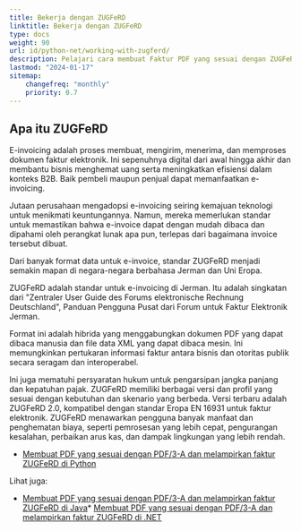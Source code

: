 ```yaml
---
title: Bekerja dengan ZUGFeRD
linktitle: Bekerja dengan ZUGFeRD
type: docs
weight: 90
url: id/python-net/working-with-zugferd/
description: Pelajari cara membuat Faktur PDF yang sesuai dengan ZUGFeRD menggunakan Aspose.PDF untuk Java
lastmod: "2024-01-17"
sitemap:
    changefreq: "monthly"
    priority: 0.7
---
```


## Apa itu ZUGFeRD

E-invoicing adalah proses membuat, mengirim, menerima, dan memproses dokumen faktur elektronik. Ini sepenuhnya digital dari awal hingga akhir dan membantu bisnis menghemat uang serta meningkatkan efisiensi dalam konteks B2B. Baik pembeli maupun penjual dapat memanfaatkan e-invoicing.

Jutaan perusahaan mengadopsi e-invoicing seiring kemajuan teknologi untuk menikmati keuntungannya. Namun, mereka memerlukan standar untuk memastikan bahwa e-invoice dapat dengan mudah dibaca dan dipahami oleh perangkat lunak apa pun, terlepas dari bagaimana invoice tersebut dibuat.

Dari banyak format data untuk e-invoice, standar ZUGFeRD menjadi semakin mapan di negara-negara berbahasa Jerman dan Uni Eropa.

ZUGFeRD adalah standar untuk e-invoicing di Jerman.
 Itu adalah singkatan dari "Zentraler User Guide des Forums elektronische Rechnung Deutschland", Panduan Pengguna Pusat dari Forum untuk Faktur Elektronik Jerman.

Format ini adalah hibrida yang menggabungkan dokumen PDF yang dapat dibaca manusia dan file data XML yang dapat dibaca mesin. Ini memungkinkan pertukaran informasi faktur antara bisnis dan otoritas publik secara seragam dan interoperabel.

Ini juga mematuhi persyaratan hukum untuk pengarsipan jangka panjang dan kepatuhan pajak. ZUGFeRD memiliki berbagai versi dan profil yang sesuai dengan kebutuhan dan skenario yang berbeda. Versi terbaru adalah ZUGFeRD 2.0, kompatibel dengan standar Eropa EN 16931 untuk faktur elektronik. ZUGFeRD menawarkan pengguna banyak manfaat dan penghematan biaya, seperti pemrosesan yang lebih cepat, pengurangan kesalahan, perbaikan arus kas, dan dampak lingkungan yang lebih rendah.

* [Membuat PDF yang sesuai dengan PDF/3-A dan melampirkan faktur ZUGFeRD di Python](/pdf/python-net/attach-zugferd/)

Lihat juga:

* [Membuat PDF yang sesuai dengan PDF/3-A dan melampirkan faktur ZUGFeRD di Java](/pdf/java/attach-zugferd/)* [Membuat PDF yang sesuai dengan PDF/3-A dan melampirkan faktur ZUGFeRD di .NET](/pdf/net/attach-zugferd/)